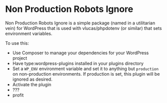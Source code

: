 Non Production Robots Ignore
===

Non Production Robots Ignore is a simple package (named in a utilitarian vein) for WordPress that is used with vlucas/phpdotenv (or similar) that sets environment variables. 

To use this: 

- Use Composer to manage your dependencies for your WordPress project
- Have type:wordpress-plugins installed in your plugins directory
- Set a `WP_ENV` environment variable and set it to anything but `production` on non-production environments. If production is set, this plugin will be ignored as desired.
- Activate the plugin
- ???
- profit 


 
